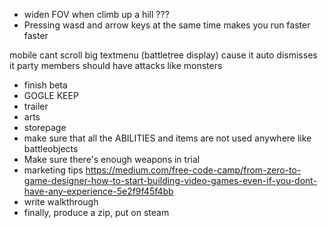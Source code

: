 - widen FOV when climb up a hill ???
- Pressing wasd and arrow keys at the same time makes you run faster faster

mobile cant scroll big textmenu (battletree display) cause it auto dismisses it
party members should have attacks like monsters 


- finish beta
- GOGLE KEEP
- trailer
- arts
- storepage
- make sure that all the ABILITIES and items are not used anywhere like battleobjects
- Make sure there's enough weapons in trial
- marketing tips https://medium.com/free-code-camp/from-zero-to-game-designer-how-to-start-building-video-games-even-if-you-dont-have-any-experience-5e2f9f45f4bb
- write walkthrough
- finally, produce a zip, put on steam
